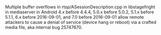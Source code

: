 Multiple buffer overflows in rtsp/ASessionDescription.cpp in libstagefright in mediaserver in Android 4.x before 4.4.4, 5.0.x before 5.0.2, 5.1.x before 5.1.1, 6.x before 2016-09-01, and 7.0 before 2016-09-01 allow remote attackers to cause a denial of service (device hang or reboot) via a crafted media file, aka internal bug 25747670.